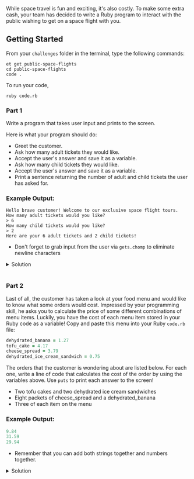 While space travel is fun and exciting, it's also costly. To make some extra cash, your team has decided to write a Ruby program to interact with the public wishing to get on a space flight with you.

## Getting Started

From your `challenges` folder in the terminal, type the following commands:

```no-highlight
et get public-space-flights
cd public-space-flights
code .
```

To run your code,

```no-highlight
ruby code.rb
```

### Part 1

Write a program that takes user input and prints to the screen.

Here is what your program should do:

- Greet the customer.
- Ask how many adult tickets they would like.
- Accept the user's answer and save it as a variable.
- Ask how many child tickets they would like.
- Accept the user's answer and save it as a variable.
- Print a sentence returning the number of adult and child tickets the user has asked for.

### Example Output:

```no-highlight
Hello brave customer! Welcome to our exclusive space flight tours.
How many adult tickets would you like?
> 6
How many child tickets would you like?
> 2
Here are your 6 adult tickets and 2 child tickets!
```

* Don't forget to grab input from the user via `gets.chomp` to eliminate newline characters

<details>
<summary>Solution</summary>
<p>

```ruby
puts "Hello brave customer! Welcome to our exclusive space flight tours."
puts "How many adult tickets would you like?"
adult_tickets = gets.chomp
puts "How many child tickets would you like?"
child_tickets = gets.chomp
puts "Here are your " + adult_tickets + " adult tickets and " + child_tickets + " child tickets!"
```

</p>
</details>

<br/>

### Part 2

Last of all, the customer has taken a look at your food menu and would like to know what some orders would cost. Impressed by your programming skill, he asks you to calculate the price of some different combinations of menu items. Luckily, you have the cost of each menu item stored in your Ruby code as a variable! Copy and paste this menu into your Ruby `code.rb` file:

```ruby
dehydrated_banana = 1.27
tofu_cake = 4.17
cheese_spread = 3.79
dehydrated_ice_cream_sandwich = 0.75
```

The orders that the customer is wondering about are listed below. For each one, write a line of code that calculates the cost of the order by using the variables above. Use `puts` to print each answer to the screen!

- Two tofu cakes and two dehydrated ice cream sandwiches
- Eight packets of cheese_spread and a dehydrated_banana
- Three of each item on the menu

### Example Output:

```ruby
9.84
31.59
29.94
```

* Remember that you can add both strings together and numbers together.

<details>
<summary>Solution</summary>
<p>

```ruby
dehydrated_banana = 1.27
tofu_cakes = 4.17
cheese_spread = 3.79
dehydrated_ice_cream_sandwich = 0.75

puts tofu_cakes * 2 + dehydrated_ice_cream_sandwich * 2
puts cheese_spread * 8 + dehydrated_banana
puts (dehydrated_banana + tofu_cakes + cheese_spread + dehydrated_ice_cream_sandwich) * 3
```

</p>
</details>

<br/>
